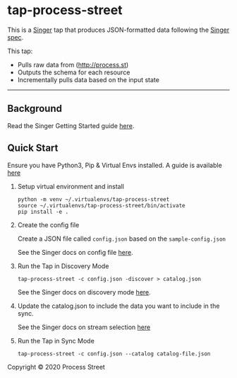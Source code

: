 # tap-process-street

This is a [Singer](https://singer.io) tap that produces JSON-formatted data
following the [Singer
spec](https://github.com/singer-io/getting-started/blob/master/SPEC.md).

This tap:

- Pulls raw data from (http://process.st)
- Outputs the schema for each resource
- Incrementally pulls data based on the input state

---

## Background

Read the Singer Getting Started guide [here](https://github.com/singer-io/getting-started).

## Quick Start

Ensure you have Python3, Pip & Virtual Envs installed.  A guide is available 
[here](https://github.com/singer-io/getting-started/blob/master/docs/RUNNING_AND_DEVELOPING.md#running-singer-with-python)

1. Setup virtual environment and install

    ```
    python -m venv ~/.virtualenvs/tap-process-street
    source ~/.virtualenvs/tap-process-street/bin/activate
    pip install -e .
    ```

2. Create the config file

   Create a JSON file called `config.json` based on the `sample-config.json`

   See the Singer docs on config file
   [here](https://github.com/singer-io/getting-started/blob/master/docs/CONFIG_AND_STATE.md#config-file).

4. Run the Tap in Discovery Mode
    ```
    tap-process-street -c config.json -discover > catalog.json
    ```
   
   See the Singer docs on discovery mode
   [here](https://github.com/singer-io/getting-started/blob/master/docs/DISCOVERY_MODE.md#discovery-mode).

5. Update the catalog.json to include the data you want to include in the sync.

   See the Singer docs on stream selection
   [here](https://github.com/singer-io/getting-started/blob/master/docs/SYNC_MODE.md#streamfield-selection) 

5. Run the Tap in Sync Mode
    ```
   tap-process-street -c config.json --catalog catalog-file.json
    ```
   
Copyright &copy; 2020 Process Street
